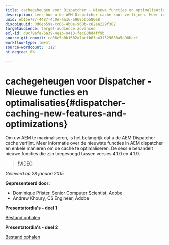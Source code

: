 ```yaml
---
title: cachegeheugen voor Dispatcher - Nieuwe functies en optimalisaties
description: Leer hoe u de AEM Dispatcher-cache kunt verfijnen. Meer informatie over de nieuwste functies in AEM dispatcher en enkele manieren om de cache te optimaliseren. De sessie behandelt nieuwe functies die zijn toegevoegd tussen versies 4.1.0 en 4.1.9.
uuid: eb15e787-4487-4c0e-aa16-b9685bb580e8
discoiquuid: 0d0eb59a-cc06-4b0e-960b-c82aa229f382
targetaudience: target-audience advanced
exl-id: d8c79afe-5a39-4e1b-9413-fec80bd4ff9b
source-git-commit: ca06e5a8b1602a7bcfb83a43f529680a5a96bacf
workflow-type: tm+mt
source-wordcount: '112'
ht-degree: 0%

---
```


# cachegeheugen voor Dispatcher - Nieuwe functies en optimalisaties{#dispatcher-caching-new-features-and-optimizations}

Om uw AEM te maximaliseren, is het belangrijk dat u de AEM Dispatcher cache verfijnt. Meer informatie over de nieuwste functies in AEM dispatcher en enkele manieren om de cache te optimaliseren. De sessie behandelt nieuwe functies die zijn toegevoegd tussen versies 4.1.0 en 4.1.9.

>[!VIDEO](https://video.tv.adobe.com/v/19378/?quality=9)

*Geleverd op 28 januari 2015*

**Gepresenteerd door:**

* Dominique Pfister, Senior Computer Scientist, Adobe
* Andrew Khoury, CS Engineer, Adobe

**Presentatordia&#39;s - deel 1**

[Bestand ophalen](assets/aemgems-dispatcher-caching-part1-jan-28-2015.pdf)

**Presentatordia&#39;s - deel 2**

[Bestand ophalen](assets/aemgems-dispatcher-caching-part2-jan-28-2015.pdf)
<!--
[Get back to the Overview](https://helpx.adobe.com/experience-manager/kt/eseminars/gems/aem-index.html)
-->
